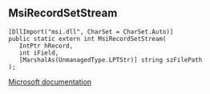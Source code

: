 ## MsiRecordSetStream

```
[DllImport("msi.dll", CharSet = CharSet.Auto)]
public static extern int MsiRecordSetStream(
   IntPtr hRecord,
   int iField,
   [MarshalAs(UnmanagedType.LPTStr)] string szFilePath
);
```

[Microsoft documentation](https://docs.microsoft.com/en-us/windows/win32/api/msi/nf-msi-msirecordsetstream)
